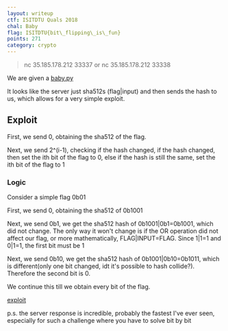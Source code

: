 ```yaml
---
layout: writeup
ctf: ISITDTU Quals 2018
chal: Baby
flag: ISITDTU{bit\_flipping\_is\_fun}
points: 271
category: crypto
---
```


>nc 35.185.178.212 33337 or nc 35.185.178.212 33338

We are given a [baby.py](baby.py)

It looks like the server just sha512s (flag|input) and then sends the hash to us, which allows for a very simple exploit.

## Exploit

First, we send 0, obtaining the sha512 of the flag.

Next, we send 2^(i-1), checking if the hash changed, if the hash changed, then set the ith bit of the flag to 0, else if the hash is still the same, set the ith bit of the flag to 1

### Logic

Consider a simple flag 0b01

First, we send 0, obtaining the sha512 of 0b1001

Next, we send 0b1, we get the sha512 hash of 0b1001|0b1=0b1001, which did not change. The only way it won't change is if the OR operation did not affect our flag, or more mathematically, FLAG|INPUT=FLAG. Since 1|1=1 and 0|1=1, the first bit must be 1

Next, we send 0b10, we get the sha512 hash of 0b1001|0b10=0b1011, which is different(only one bit changed, idt it's possible to hash collide?). Therefore the second bit is 0.

We continue this till we obtain every bit of the flag.

[exploit](exploit.py)

p.s. the server response is incredible, probably the fastest I've ever seen, especially for such a challenge where you have to solve bit by bit
